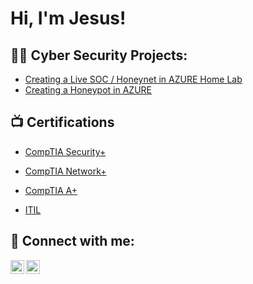 <h1>Hi, I'm Jesus! </h1>

<h2>👨‍💻 Cyber Security Projects:</h2>

  - [Creating a Live SOC / Honeynet in AZURE Home Lab](https://github.com/jesusrobles101/Cloud-SOC)
  - [Creating a Honeypot in AZURE](https://github.com/jesusrobles101/Creating-a-Honeypot-in-Azure)

<h2>📺 Certifications</h2>

- [CompTIA Security+](https://imgur.com/a/JS5wVbk)

- [CompTIA Network+](https://imgur.com/a/AnuKSHp)
  
- [CompTIA A+](https://imgur.com/a/HORbNhp)
  
- [ITIL](https://imgur.com/a/aJRHjge)

<h2> 🤳 Connect with me:</h2>

[<img align="left" alt="9_Jrobles | Twitter/X" width="22px" src="https://cdn.jsdelivr.net/npm/simple-icons@v3/icons/twitter.svg" />][twitter/X]
[<img align="left" alt="jesusrobles101 | LinkedIn" width="22px" src="https://cdn.jsdelivr.net/npm/simple-icons@v3/icons/linkedin.svg" />][linkedin]

[twitter/X]: https://x.com/9_Jrobles
[linkedin]: https://www.linkedin.com/in/jesus-robles101/

